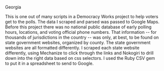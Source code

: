 Georgia


This is one out of many scripts in a Democracy Works project to help voters get to the polls. The data I scraped and parsed was passed to Google Maps. Before this project there was no national public database of early polling hours, locations, and voting official phone numbers. That information -- for thousands of jurisdictions in the country -- was only, at best, to be found on state government websites, organized by county. The state government websites are all formatted differently. I scraped each state website differently, using Mechanize to click through the links and Nokogiri to drill down into the right data based on css selectors. I used the Ruby CSV gem to put it in a spreadsheet to send to Google.
